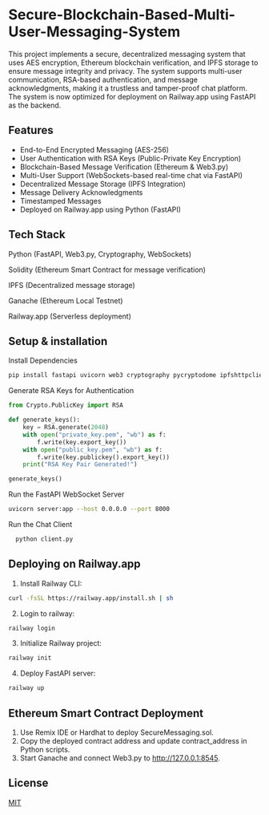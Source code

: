 
# Secure-Blockchain-Based-Multi-User-Messaging-System

This project implements a secure, decentralized messaging system that uses AES encryption, Ethereum blockchain verification, and IPFS storage to ensure message integrity and privacy. The system supports multi-user communication, RSA-based authentication, and message acknowledgments, making it a trustless and tamper-proof chat platform. The system is now optimized for deployment on Railway.app using FastAPI as the backend.


## Features

- End-to-End Encrypted Messaging (AES-256)
- User Authentication with RSA Keys (Public-Private Key Encryption)
- Blockchain-Based Message Verification (Ethereum & Web3.py)
- Multi-User Support (WebSockets-based real-time chat via FastAPI)
- Decentralized Message Storage (IPFS Integration)
- Message Delivery Acknowledgments
- Timestamped Messages
- Deployed on Railway.app using Python (FastAPI)


## Tech Stack

Python (FastAPI, Web3.py, Cryptography, WebSockets)

Solidity (Ethereum Smart Contract for message verification)

IPFS (Decentralized message storage)

Ganache (Ethereum Local Testnet)

Railway.app (Serverless deployment)
## Setup & installation

Install Dependencies
```bash
pip install fastapi uvicorn web3 cryptography pycryptodome ipfshttpclient
```

Generate RSA Keys for Authentication
```python
from Crypto.PublicKey import RSA

def generate_keys():
    key = RSA.generate(2048)
    with open("private_key.pem", "wb") as f:
        f.write(key.export_key())
    with open("public_key.pem", "wb") as f:
        f.write(key.publickey().export_key())
    print("RSA Key Pair Generated!")

generate_keys()
```

Run the FastAPI WebSocket Server
```bash
uvicorn server:app --host 0.0.0.0 --port 8000
```

Run the Chat Client
```bash
  python client.py
```


## Deploying on Railway.app

1. Install Railway CLI:
```bash
curl -fsSL https://railway.app/install.sh | sh
```

2. Login to railway:
```bash
railway login
```

3. Initialize Railway project:
```bash
railway init
```

4. Deploy FastAPI server:
```bash
railway up
```
## Ethereum Smart Contract Deployment
1. Use Remix IDE or Hardhat to deploy SecureMessaging.sol.
2. Copy the deployed contract address and update contract_address in Python scripts.
3. Start Ganache and connect Web3.py to http://127.0.0.1:8545.
## License

[MIT](https://choosealicense.com/licenses/mit/)